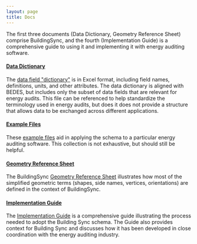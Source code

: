 ```yaml
---
layout: page
title: Docs
---
```


The first three documents (Data Dictionary, Geometry Reference Sheet) comprise BuildingSync, and the fourth (Implementation Guide) is a comprehensive guide to using it and implementing it with energy auditing software.

#### [Data Dictionary](BuildingSync%20Data%20Dictionary%202.0.xlsx)
The [data field "dictionary"](BuildingSync%20Data%20Dictionary%202.0.xlsx) is in Excel format, including field names, definitions, units, and other attributes. The data dictionary is aligned with BEDES, but includes only the subset of data fields that are relevant for energy audits. This file can be referenced to help standardize the terminology used in energy audits, but does it does not provide a structure that allows data to be exchanged across different applications.

#### [Example Files](https://github.com/BuildingSync/schema/tree/develop/examples)
These [example files](https://github.com/BuildingSync/schema/tree/develop/examples) aid in applying the schema to a particular energy auditing software. This collection is not exhaustive, but should still be helpful.

#### [Geometry Reference Sheet](https://github.com/BuildingSync/schema/blob/develop/docs/Geometry%20Reference.pdf)
The BuildingSync [Geometry Reference Sheet](https://github.com/BuildingSync/schema/blob/develop/docs/Geometry%20Reference.pdf) illustrates how most of the simplified geometric terms (shapes, side names, vertices, orientations) are defined in the context of BuildingSync.

#### [Implementation Guide](BuildingSync%20v1.0-legacy%20Implementation%20Guide.pdf)
The [Implementation Guide](BuildingSync%20v1.0-legacy%20Implementation%20Guide.pdf) is a comprehensive guide illustrating the process needed to adopt the Building Sync schema. The Guide also provides context for Building Sync and discusses how it has been developed in close coordination with the energy auditing industry.
